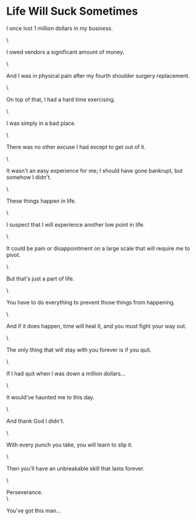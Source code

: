 # Life Will Suck Sometimes

I once lost 1 million dollars in my business.

\


I owed vendors a significant amount of money.

\


And I was in physical pain after my fourth shoulder surgery replacement.

\


On top of that, I had a hard time exercising.

\


I was simply in a bad place.

\


There was no other excuse I had except to get out of it.

\


It wasn't an easy experience for me; I should have gone bankrupt, but somehow I didn't.

\


These things happen in life.

\


I suspect that I will experience another low point in life.

\


It could be pain or disappointment on a large scale that will require me to pivot.

\


But that's just a part of life.

\


You have to do everything to prevent those things from happening.

\


And if it does happen, time will heal it, and you must fight your way out.

\


The only thing that will stay with you forever is if you quit.

\


If I had quit when I was down a million dollars...

\


It would've haunted me to this day.

\


And thank God I didn't.

\


With every punch you take, you will learn to slip it.

\


Then you'll have an unbreakable skill that lasts forever.

\


Perseverance.\
\


You've got this man...
